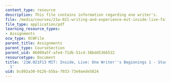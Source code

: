 ```yaml
---
content_type: resource
description: This file contains information regarding one writer's.
file: /media/courses/21w-021-writing-and-experience-mit-inside-live-fall-2013/bc892a309126b5ba703373e9aede5824_MIT21W_021F13_OneWriter1.pdf
file_type: application/pdf
learning_resource_types:
- Assignments
ocw_type: OCWFile
parent_title: Assignments
parent_type: CourseSection
parent_uid: 06009a5f-afe4-71db-51c4-38bdd5366532
resourcetype: Document
title: '21W.021F13 MIT: Inside, Live: One Writer''s Beginnings 1 - Student Example
  1'
uid: bc892a30-9126-b5ba-7033-73e9aede5824
---
```

